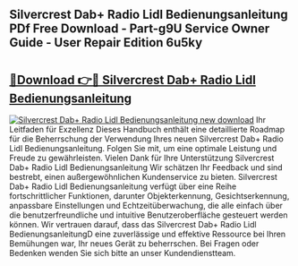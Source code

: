 ## Silvercrest Dab+ Radio Lidl Bedienungsanleitung PDf Free Download - Part-g9U Service Owner Guide - User Repair Edition 6u5ky

# <h2><a href="http://df2i8u.blite.top/?on=Silvercrest+Dab%2b+Radio+Lidl+Bedienungsanleitung">🔗Download 👉🔴 Silvercrest Dab+ Radio Lidl Bedienungsanleitung</a></h2>

[![Silvercrest Dab+ Radio Lidl Bedienungsanleitung new download](https://i.imgur.com/lujVjoI.png)](http://df2i8u.blite.top/?on=Silvercrest+Dab%2b+Radio+Lidl+Bedienungsanleitung)
Ihr Leitfaden für Exzellenz Dieses Handbuch enthält eine detaillierte Roadmap für die Beherrschung der Verwendung Ihres neuen Silvercrest Dab+ Radio Lidl Bedienungsanleitung. Folgen Sie mit, um eine optimale Leistung und Freude zu gewährleisten. Vielen Dank für Ihre Unterstützung Silvercrest Dab+ Radio Lidl Bedienungsanleitung Wir schätzen Ihr Feedback und sind bestrebt, einen außergewöhnlichen Kundenservice zu bieten. Silvercrest Dab+ Radio Lidl Bedienungsanleitung verfügt über eine Reihe fortschrittlicher Funktionen, darunter Objekterkennung, Gesichtserkennung, anpassbare Einstellungen und Echtzeitüberwachung, die alle einfach über die benutzerfreundliche und intuitive Benutzeroberfläche gesteuert werden können. Wir vertrauen darauf, dass das Silvercrest Dab+ Radio Lidl BedienungsanleitungD eine zuverlässige und effektive Ressource bei Ihren Bemühungen war, Ihr neues Gerät zu beherrschen. Bei Fragen oder Bedenken wenden Sie sich bitte an unser Kundendienstteam.
